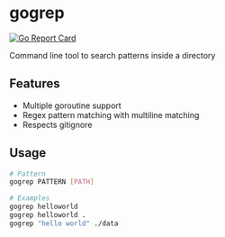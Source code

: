 # gogrep

[![Go Report Card](https://goreportcard.com/badge/github.com/scorpionknifes/gogrep)](https://goreportcard.com/report/github.com/scorpionknifes/gogrep)

Command line tool to search patterns inside a directory

## Features

- Multiple goroutine support
- Regex pattern matching with multiline matching
- Respects gitignore

## Usage

```bash
# Pattern
gogrep PATTERN [PATH]

# Examples
gogrep helloworld
gogrep helloworld .
gogrep "hello world" ./data
```
